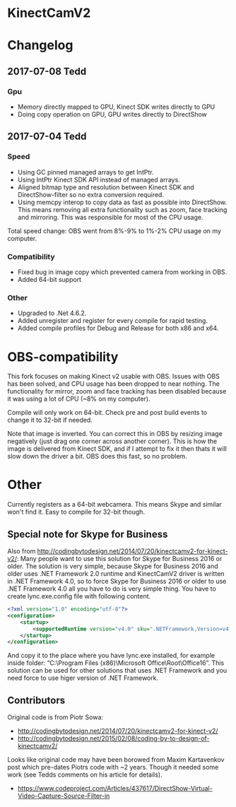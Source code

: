
# KinectCamV2

# Changelog
## 2017-07-08 Tedd
### Gpu
  * Memory directly mapped to GPU, Kinect SDK writes directly to GPU
  * Doing copy operation on GPU, GPU writes directly to DirectShow

## 2017-07-04 Tedd
### Speed
  * Using GC pinned managed arrays to get IntPtr.
  * Using IntPtr Kinect SDK API instead of managed arrays.
  * Aligned bitmap type and resolution between Kinect SDK and DirectShow-filter so no extra conversion required.
  * Using memcpy interop to copy data as fast as possible into DirectShow. This means removing all extra functionality such as zoom, face tracking and mirroring. This was responsible for most of the CPU usage.

Total speed change: OBS went from 8%-9% to 1%-2% CPU usage on my computer.

### Compatibility
  * Fixed bug in image copy which prevented camera from working in OBS.
  * Added 64-bit support

### Other
  * Upgraded to .Net 4.6.2.
  * Added unregister and register for every compile for rapid testing.
  * Added compile profiles for Debug and Release for both x86 and x64.

# OBS-compatibility
This fork focuses on making Kinect v2 usable with OBS. Issues with OBS has been solved, and CPU usage has been dropped to near nothing.
The functionality for mirror, zoom and face tracking has been disabled because it was using a lot of CPU (~8% on my computer).

Compile will only work on 64-bit. Check pre and post build events to change it to 32-bit if needed.

Note that image is inverted. You can correct this in OBS by resizing image negatively (just drag one corner across another corner). This is how the image is delivered from Kinect SDK, and if I attempt to fix it then thats it will slow down the driver a bit. OBS does this fast, so no problem.

# Other
Currently registers as a 64-bit webcamera. This means Skype and similar won't find it. Easy to compile for 32-bit though.

## Special note for Skype for Business
Also from http://codingbytodesign.net/2014/07/20/kinectcamv2-for-kinect-v2/:
Many people want to use this solution for Skype for Business 2016 or older. The solution is very simple, because Skype for Business 2016 and older uses .NET Framework 2.0 runtime and KinectCamV2 driver is written in .NET Framework 4.0, so to force Skype for Business 2016 or older to use .NET Framework 4.0 all you have to do is very simple thing. You have to create lync.exe.config file with following content.
```xml
<?xml version="1.0" encoding="utf-8"?>
<configuration>
    <startup> 
        <supportedRuntime version="v4.0" sku=".NETFramework,Version=v4.0"/>
    </startup>
</configuration>
```
And copy it to the place where you have lync.exe installed, for example inside folder: “C:\Program Files (x86)\Microsoft Office\Root\Office16”. This solution can be used for other solutions that uses .NET Framework and you need force to use higer version of .NET Framework. 

## Contributors
Original code is from Piotr Sowa:
  * http://codingbytodesign.net/2014/07/20/kinectcamv2-for-kinect-v2/
  * http://codingbytodesign.net/2015/02/08/coding-by-to-design-of-kinectcamv2/

Looks like original code may have been borowed from 
Maxim Kartavenkov post which pre-dates Piotrs code with ~2 years. Though it needed some work (see Tedds comments on his article for details).
  * https://www.codeproject.com/Articles/437617/DirectShow-Virtual-Video-Capture-Source-Filter-in
